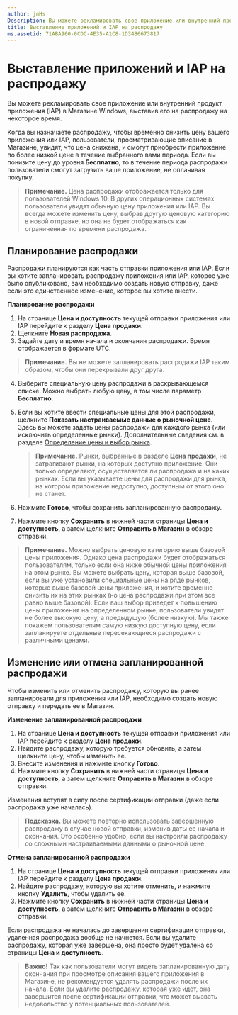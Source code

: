 ```yaml
---
author: jnHs
Description: Вы можете рекламировать свое приложение или внутренний продукт приложения (IAP) в Магазине Windows, выставив его на распродажу на некоторое время.
title: Выставление приложений и IAP на распродажу
ms.assetid: 71ABA960-0CDC-4E35-A1C8-1D34B6673817
---
```


# Выставление приложений и IAP на распродажу


Вы можете рекламировать свое приложение или внутренний продукт приложения (IAP) в Магазине Windows, выставив его на распродажу на некоторое время.

Когда вы назначаете распродажу, чтобы временно снизить цену вашего приложения или IAP, пользователи, просматривающие описание в Магазине, увидят, что цена снижена, и смогут приобрести приложение по более низкой цене в течение выбранного вами периода. Если вы понизите цену до уровня **Бесплатно**, то в течение периода распродажи пользователи смогут загрузить ваше приложение, не оплачивая покупку.

> **Примечание.** Цена распродажи отображается только для пользователей Windows 10. В других операционных системах пользователи увидят обычную цену приложения или IAP. Вы всегда можете изменить цену, выбрав другую ценовую категорию в новой отправке, но она не будет отображаться как ограниченная по времени распродажа.

## Планирование распродажи


Распродажи планируются как часть отправки приложения или IAP. Если вы хотите запланировать распродажу приложения или IAP, которое уже было опубликовано, вам необходимо создать новую отправку, даже если это единственное изменение, которое вы хотите внести.

**Планирование распродажи**

1.  На странице **Цена и доступность** текущей отправки приложения или IAP перейдите к разделу **Цена продажи**.
2.  Щелкните **Новая распродажа**.
3.  Задайте дату и время начала и окончания распродажи. Время отображается в формате UTC.

   > **Примечание.** Вы не можете запланировать распродажи IAP таким образом, чтобы они перекрывали друг друга.

4.  Выберите специальную цену распродажи в раскрывающемся списке. Можно выбрать любую цену, в том числе параметр **Бесплатно**.
5.  Если вы хотите ввести специальные цены для этой распродажи, щелкните **Показать настраиваемые данные о рыночной цене**. Здесь вы можете задать цены распродажи для каждого рынка (или исключить определенные рынки). Дополнительные сведения см. в разделе [Определение цены и выбор рынка](define-pricing-and-market-selection.md).

    > **Примечание.** Рынки, выбранные в разделе **Цена продажи**, не затрагивают рынки, на которых доступно приложение. Они только определяют, осуществляется ли распродажа и на каких рынках. Если вы указываете цены для распродажи для рынка, на котором приложение недоступно, доступным от этого оно не станет.

6.  Нажмите **Готово**, чтобы сохранить запланированную распродажу.
7.  Нажмите кнопку **Сохранить** в нижней части страницы **Цена и доступность**, а затем щелкните **Отправить в Магазин** в обзоре отправки.

> **Примечание.** Можно выбрать ценовую категорию выше базовой цены приложения. Однако цена распродажи будет отображаться пользователям, только если она ниже обычной цены приложения на этом рынке. Вы можете выбрать цену, которая выше базовой, если вы уже установили специальные цены на ряде рынков, которые выше базовой цены приложения, и хотите временно снизить их на этих рынках (но цена распродажи при этом все равно выше базовой). Если ваш выбор приведет к повышению цены приложения на определенном рынке, пользователи увидят не более высокую цену, а предыдущую (более низкую). Мы также покажем пользователям самую низкую доступную цену, если запланируете отдельные пересекающиеся распродажи с различными ценами.

## Изменение или отмена запланированной распродажи


Чтобы изменить или отменить распродажу, которую вы ранее запланировали для приложения или IAP, необходимо создать новую отправку и передать ее в Магазин.

**Изменение запланированной распродажи**

1.  На странице **Цена и доступность** текущей отправки приложения или IAP перейдите к разделу **Цена продажи**.
2.  Найдите распродажу, которую требуется обновить, а затем щелкните цену, чтобы изменить ее.
3.  Внесите изменения и нажмите кнопку **Готово**.
4.  Нажмите кнопку **Сохранить** в нижней части страницы **Цена и доступность**, а затем щелкните **Отправить в Магазин** в обзоре отправки.

Изменения вступят в силу после сертификации отправки (даже если распродажа уже началась).

> **Подсказка.** Вы можете повторно использовать завершенную распродажу в случае новой отправки, изменив даты ее начала и окончания. Это особенно удобно, если вы настроили распродажу со сложными настраиваемыми данными о рыночной цене.
 
**Отмена запланированной распродажи**

1.  На странице **Цена и доступность** текущей отправки приложения или IAP перейдите к разделу **Цена продажи**.
2.  Найдите распродажу, которую вы хотите отменить, и нажмите кнопку **Удалить**, чтобы удалить ее.
3.  Нажмите кнопку **Сохранить** в нижней части страницы **Цена и доступность**, а затем щелкните **Отправить в Магазин** в обзоре отправки.

Если распродажа не началась до завершения сертификации отправки, удаленная распродажа вообще не начнется. Если вы удалите распродажу, которая уже завершена, она просто будет удалена со страницы **Цена и доступность**.

> **Важно!** Так как пользователи могут видеть запланированную дату окончания при просмотре описания вашего приложения в Магазине, не рекомендуется удалять распродажи после их начала. Если вы удалите распродажу, которая уже идет, она завершится после сертификации отправки, что может вызвать недовольство у потенциальных пользователей.



<!--HONumber=May16_HO2-->


